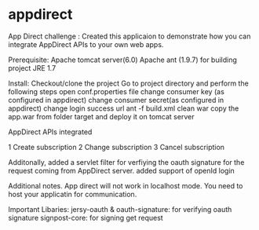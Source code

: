 # appdirect
App Direct challenge : Created this applicaion to demonstrate how you can integrate AppDirect APIs to your own web apps. 

Prerequisite:
Apache tomcat server(6.0)
Apache ant (1.9.7) for building project
JRE 1.7 

Install:
Checkout/clone the project 
Go to project directory and perform the following steps
  open conf.properties file
  		change consumer key (as configured in appdirect)
  		change consumer secret(as configured in appdirect)
  		change login success url
  ant -f build.xml clean war
  copy the app.war from  folder target and deploy it on tomcat server
  
 AppDirect APIs integrated
 
 1 Create subscription
 2 Change subscription
 3 Cancel subscription
 
 Additonally, 
 						 added a servlet filter for verfiying the oauth signature for the request coming from AppDirect server.
 						 added support of openId login
 
 Additional notes. App direct will not work in localhost mode. You need to host your applicatin for communication.
 
 Important Libaries:
 			jersy-oauth & oauth-signature: for verifying oauth signature 
 			signpost-core: for signing get request
  
